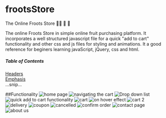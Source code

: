 # frootsStore
The Online Froots Store :grapes::banana: :lemon: :apple:

The online Froots Store in simple online fruit purchasing platform. It incorporates a well structured javascript file for a quick "add to cart" functionality and other css and js files for styling and animations. It a good reference for beginers learning javaScript, jQuery, css and html.

##### Table of Contents  
[Headers](#Functionality)  
[Emphasis](#emphasis)  
...snip...    
<a name="Functionality"/>

##Functionality
![home page](https://user-images.githubusercontent.com/79574031/109508126-2e036180-7aa8-11eb-8af2-23b7a6d1df68.JPG)
![navigating the cart](https://user-images.githubusercontent.com/79574031/109508160-365b9c80-7aa8-11eb-9abd-1c5495d5f928.JPG)
![Drop down list](https://user-images.githubusercontent.com/79574031/109508184-3d82aa80-7aa8-11eb-90c5-cb3abf623ce7.JPG)
![quick add to cart functionality](https://user-images.githubusercontent.com/79574031/109508204-45424f00-7aa8-11eb-88c4-b8416501e797.JPG)
![cart](https://user-images.githubusercontent.com/79574031/109508237-4ffce400-7aa8-11eb-90b6-293ddea89aca.JPG)
![on hover effect](https://user-images.githubusercontent.com/79574031/109508264-59864c00-7aa8-11eb-9e7b-1f84024ac9de.JPG)
![cart 2](https://user-images.githubusercontent.com/79574031/109508282-5db26980-7aa8-11eb-8d10-361634c5174a.JPG)
![delivery](https://user-images.githubusercontent.com/79574031/109508314-699e2b80-7aa8-11eb-9e67-43dcf70f0f43.JPG)
![coupon](https://user-images.githubusercontent.com/79574031/109508344-6efb7600-7aa8-11eb-8745-0197f7c222e7.JPG)
![cancelled](https://user-images.githubusercontent.com/79574031/109508364-73279380-7aa8-11eb-809b-035a0cde7a3c.JPG)
![confirm order](https://user-images.githubusercontent.com/79574031/109508377-76bb1a80-7aa8-11eb-957d-aa44b2c589f3.JPG)
![contact page](https://user-images.githubusercontent.com/79574031/109508391-7cb0fb80-7aa8-11eb-85d5-f3602ebdfffc.JPG)
![about us](https://user-images.githubusercontent.com/79574031/109508399-7fabec00-7aa8-11eb-8d72-5152367302e9.JPG)
